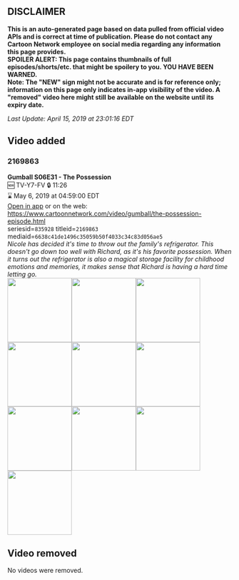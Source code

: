 ## DISCLAIMER
**This is an auto-generated page based on data pulled from official video APIs and is correct at time of publication. Please do not contact any Cartoon Network employee on social media regarding any information this page provides.**  
**SPOILER ALERT: This page contains thumbnails of full episodes/shorts/etc. that might be spoilery to you. YOU HAVE BEEN WARNED.**  
**Note: The "NEW" sign might not be accurate and is for reference only; information on this page only indicates in-app visibility of the video. A "removed" video here might still be available on the website until its expiry date.**  

_Last Update: April 15, 2019 at 23:01:16 EDT_
## Video added
### 2169863
**Gumball S06E31 - The Possession**  
🆕 TV-Y7-FV 🔒 11:26  
⌛ May 6, 2019 at 04:59:00 EDT  
[Open in app](https://tinyurl.com/yxauxwlk) or on the web: https://www.cartoonnetwork.com/video/gumball/the-possession-episode.html  
seriesid=`835928` titleid=`2169863` mediaid=`6638c41de1496c35059b50f4033c34c83d056ae5`  
_Nicole has decided it's time to throw out the family's refrigerator. This doesn't go down too well with Richard, as it's his favorite possession. When it turns out the refrigerator is also a magical storage facility for childhood emotions and memories, it makes sense that Richard is having a hard time letting go._  
<a href="https://s3.amazonaws.com/cartoonorchestrator/2169863_001_1280x720.jpg"><img src="https://s3.amazonaws.com/cartoonorchestrator/2169863_001_640x360.jpg" height="144px" /></a><a href="https://s3.amazonaws.com/cartoonorchestrator/2169863_002_1280x720.jpg"><img src="https://s3.amazonaws.com/cartoonorchestrator/2169863_002_640x360.jpg" height="144px" /></a><a href="https://s3.amazonaws.com/cartoonorchestrator/2169863_003_1280x720.jpg"><img src="https://s3.amazonaws.com/cartoonorchestrator/2169863_003_640x360.jpg" height="144px" /></a><a href="https://s3.amazonaws.com/cartoonorchestrator/2169863_004_1280x720.jpg"><img src="https://s3.amazonaws.com/cartoonorchestrator/2169863_004_640x360.jpg" height="144px" /></a><a href="https://s3.amazonaws.com/cartoonorchestrator/2169863_005_1280x720.jpg"><img src="https://s3.amazonaws.com/cartoonorchestrator/2169863_005_640x360.jpg" height="144px" /></a><a href="https://s3.amazonaws.com/cartoonorchestrator/2169863_006_1280x720.jpg"><img src="https://s3.amazonaws.com/cartoonorchestrator/2169863_006_640x360.jpg" height="144px" /></a><a href="https://s3.amazonaws.com/cartoonorchestrator/2169863_007_1280x720.jpg"><img src="https://s3.amazonaws.com/cartoonorchestrator/2169863_007_640x360.jpg" height="144px" /></a><a href="https://s3.amazonaws.com/cartoonorchestrator/2169863_008_1280x720.jpg"><img src="https://s3.amazonaws.com/cartoonorchestrator/2169863_008_640x360.jpg" height="144px" /></a><a href="https://s3.amazonaws.com/cartoonorchestrator/2169863_009_1280x720.jpg"><img src="https://s3.amazonaws.com/cartoonorchestrator/2169863_009_640x360.jpg" height="144px" /></a><a href="https://s3.amazonaws.com/cartoonorchestrator/2169863_010_1280x720.jpg"><img src="https://s3.amazonaws.com/cartoonorchestrator/2169863_010_640x360.jpg" height="144px" /></a>
## Video removed
No videos were removed.
